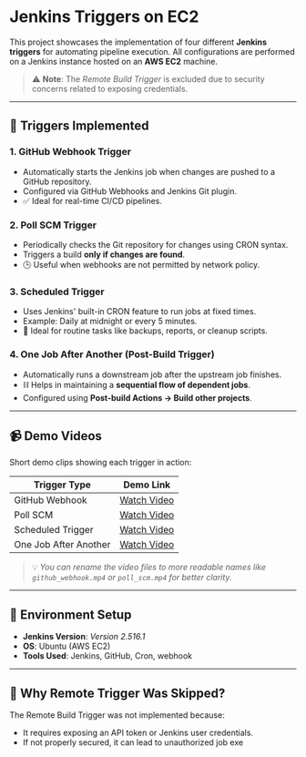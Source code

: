 # Jenkins Triggers on EC2

This project showcases the implementation of four different **Jenkins triggers** for automating pipeline execution. All configurations are performed on a Jenkins instance hosted on an **AWS EC2** machine.

> ⚠️ **Note**: The *Remote Build Trigger* is excluded due to security concerns related to exposing credentials.

---

## 🧩 Triggers Implemented

### 1. GitHub Webhook Trigger
- Automatically starts the Jenkins job when changes are pushed to a GitHub repository.
- Configured via GitHub Webhooks and Jenkins Git plugin.
- ✅ Ideal for real-time CI/CD pipelines.

### 2. Poll SCM Trigger
- Periodically checks the Git repository for changes using CRON syntax.
- Triggers a build **only if changes are found**.
- 🕒 Useful when webhooks are not permitted by network policy.

### 3. Scheduled Trigger
- Uses Jenkins' built-in CRON feature to run jobs at fixed times.
- Example: Daily at midnight or every 5 minutes.
- 📅 Ideal for routine tasks like backups, reports, or cleanup scripts.

### 4. One Job After Another (Post-Build Trigger)
- Automatically runs a downstream job after the upstream job finishes.
- ⛓️ Helps in maintaining a **sequential flow of dependent jobs**.
- Configured using **Post-build Actions → Build other projects**.

---

## 📹 Demo Videos

Short demo clips showing each trigger in action:

| Trigger Type           | Demo Link |
|------------------------|-----------|
| GitHub Webhook         | [Watch Video](./Untitled%20video%20-%20Made%20with%20Clipchamp.mp4) |
| Poll SCM               | [Watch Video](./Untitled%20video%20-%20Made%20with%20Clipchamp%20(1).mp4) |
| Scheduled Trigger      | [Watch Video](./scheduled%20-%20Made%20with%20Clipchamp.mp4) |
| One Job After Another  | [Watch Video](./oneafterother%20-%20Made%20with%20Clipchamp.mp4) |

> 💡 *You can rename the video files to more readable names like `github_webhook.mp4` or `poll_scm.mp4` for better clarity.*

---

## 🧾 Environment Setup

- **Jenkins Version**: *Version 2.516.1*  
- **OS**: Ubuntu (AWS EC2)  
- **Tools Used**: Jenkins, GitHub, Cron, webhook  
---

## 🔐 Why Remote Trigger Was Skipped?

The Remote Build Trigger was not implemented because:
- It requires exposing an API token or Jenkins user credentials.
- If not properly secured, it can lead to unauthorized job exe
